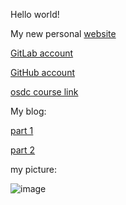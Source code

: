 Hello world!

My new personal [website](https://anatlavitzkovitz.github.io/)

[GitLab account](https://github.com/anatlavitzkovitz)

[GitHub account](https://github.com/anatlavitzkovitz)

[osdc course link](https://osdc.code-maven.com/)

My blog: 

  [part 1](https://dev.to/anatlavitzkovitz/osdc-2023-assignment1-140i)
  
  [part 2](https://dev.to/anatlavitzkovitz/osdc-2023-assignment2-15fl)

my picture: 

![image](https://user-images.githubusercontent.com/96473644/212754246-f7ca00bd-5442-4c6e-93cf-6dcdceb23b4f.png)
